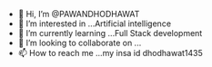 - 👋 Hi, I’m @PAWANDHODHAWAT
- 👀 I’m interested in ...Artificial intelligence 
- 🌱 I’m currently learning ...Full Stack development 
- 💞️ I’m looking to collaborate on ... 
- 📫 How to reach me ...my insa id dhodhawat1435

<!---
PAWANDHODHAWAT/PAWANDHODHAWAT is a ✨ special ✨ repository because its `README.md` (this file) appears on your GitHub profile.
You can click the Preview link to take a look at your changes.
--->

